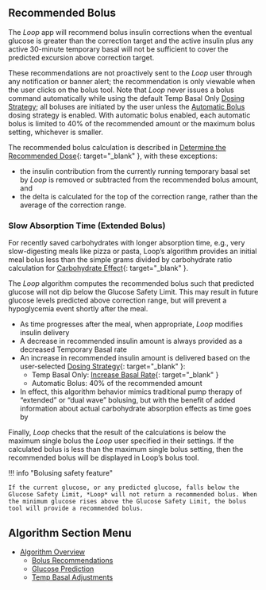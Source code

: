 ## Recommended Bolus

The *Loop* app will recommend bolus insulin corrections when the eventual glucose is greater than the correction target and the active insulin plus any active 30-minute temporary basal will not be sufficient to cover the predicted excursion above correction target.

These recommendations are not proactively sent to the *Loop* user through any notification or banner alert; the recommendation is only viewable when the user clicks on the bolus tool. Note that *Loop* never issues a bolus command automatically while using the default Temp Basal Only [Dosing Strategy](../../loop-3/settings.md#dosing-strategy); all boluses are initiated by the user unless the [Automatic Bolus](../../loop-3/settings.md#automatic-bolus) dosing strategy is enabled. With automatic bolus enabled, each automatic bolus is limited to 40% of the recommended amount or the maximum bolus setting, whichever is smaller.

The recommended bolus calculation is described in [Determine the Recommended Dose](temp-basal.md#determine-the-recommended-bolus){: target="_blank" }, with these exceptions:

* the insulin contribution from the currently running temporary basal set by *Loop* is removed or subtracted from the recommended bolus amount, and  
* the delta is calculated for the top of the correction range, rather than the average of the correction range.

### Slow Absorption Time (Extended Bolus)

For recently saved carbohydrates with longer absorption time, e.g., very slow-digesting meals like pizza or pasta, Loop’s algorithm provides an initial meal bolus less than the simple grams divided by carbohydrate ratio calculation for [Carbohydrate Effect](prediction.md#carbohydrate-effect){: target="_blank" }.

The *Loop* algorithm computes the recommended bolus such that predicted glucose will not dip below the Glucose Safety Limit. This may result in future glucose levels predicted above correction range, but will prevent a hypoglycemia event shortly after the meal.

* As time progresses after the meal, when appropriate, *Loop* modifies insulin delivery
* A decrease in recommended insulin amount is always provided as a decreased Temporary Basal rate
* An increase in recommended insulin amount is delivered based on the user-selected [Dosing Strategy](../../loop-3/settings.md#dosing-strategy){: target="_blank" }:
    * Temp Basal Only: [Increase Basal Rate](temp-basal.md#increase-basal-rate){: target="_blank" }
    * Automatic Bolus: 40% of the recommended amount
* In effect, this algorithm behavior mimics traditional pump therapy of “extended” or “dual wave” bolusing, but with the benefit of added information about actual carbohydrate absorption effects as time goes by

Finally, *Loop* checks that the result of the calculations is below the maximum single bolus the *Loop* user specified in their settings. If the calculated bolus is less than the maximum single bolus setting, then the recommended bolus will be displayed in Loop’s bolus tool.

!!! info "Bolusing safety feature"

    If the current glucose, or any predicted glucose, falls below the Glucose Safety Limit, *Loop* will not return a recommended bolus. When the minimum glucose rises above the Glucose Safety Limit, the bolus tool will provide a recommended bolus.

## Algorithm Section Menu

* [Algorithm Overview](overview.md)
    * [Bolus Recommendations](bolus.md)
    * [Glucose Prediction](prediction.md)
    * [Temp Basal Adjustments](temp-basal.md)
